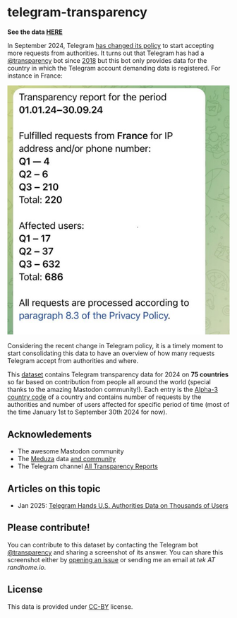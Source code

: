 # telegram-transparency

**See the data [HERE](https://te-k.github.io/telegram-transparency/)**

In September 2024, Telegram [has changed its policy](https://www.bbc.com/news/articles/cvglp0xny3eo) to start accepting more requests from authorities. It turns out that Telegram has had a [@transparency](https://t.me/transparency) bot since [2018](https://meduza.io/en/news/2018/08/28/telegram-founder-assures-users-that-his-instant-messenger-s-new-privacy-policy-doesn-t-mean-he-s-getting-in-bed-with-the-fsb) but this bot only provides data for the country in which the Telegram account demanding data is registered. For instance in France:


![Screenshot for report on France as published on October 2024. Showing the following information:Transparency report for the period 01.01.24-30-09.24. Fullfiled requests from France for IP address and/or phone number: Q1 - 4 / Q2 - 6 / Q3 - 210 /. Total: 220; Affected users: Q1 - 17 /  Q2 -37 / Q3 - 632 / Total: 686 ; All requests are processed according to paragraph 8.3 of the Privacy Policy . The next transparency report will be published in January 2025.](img/fra_2024-10-10.jpg)

Considering the recent change in Telegram policy, it is a timely moment to start consolidating this data to have an overview of how many requests Telegram accept from authorities and where.

This [dataset](dataset.json) contains Telegram transparency data for 2024 on **75 countries** so far based on contribution from people all around the world (special thanks to the amazing Mastodon community!). Each entry is the [Alpha-3 country code](https://www.iban.com/country-codes) of a country and contains number of requests by the authorities and number of users affected for specific period of time (most of the time January 1st to September 30th 2024 for now).

## Acknowledements

* The awesome Mastodon community
* The [Meduza](https://meduza.io/) data [and community](https://x.com/zd_vladislav/status/1842181592778690728)
* The Telegram channel [All Transparency Reports](https://t.me/TransparencyReport2024)

## Articles on this topic

* Jan 2025: [Telegram Hands U.S. Authorities Data on Thousands of Users](https://www.404media.co/telegram-hands-u-s-authorities-data-on-thousands-of-users/)

## Please contribute!

You can contribute to this dataset by contacting the Telegram bot [@transparency](https://t.me/transparency) and sharing a screenshot of its answer. You can share this screenshot either by [opening an issue](https://github.com/Te-k/telegram-transparency/issues) or sending me an email at _tek AT randhome.io_.

## License

This data is provided under [CC-BY](https://creativecommons.org/licenses/by/4.0/deed.en) license.
